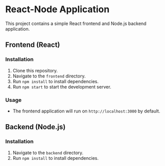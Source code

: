 # React-Node Application

This project contains a simple React frontend and Node.js backend application.

## Frontend (React)

### Installation
1. Clone this repository.
2. Navigate to the `frontend` directory.
3. Run `npm install` to install dependencies.
4. Run `npm start` to start the development server.

### Usage
- The frontend application will run on `http://localhost:3000` by default.
  
## Backend (Node.js)

### Installation
1. Navigate to the `backend` directory.
2. Run `npm install` to install dependencies.
